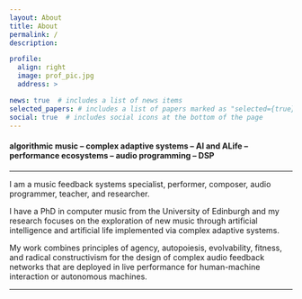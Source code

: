 ```yaml
---
layout: About
title: About
permalink: /
description:

profile:
  align: right
  image: prof_pic.jpg
  address: >

news: true  # includes a list of news items
selected_papers: # includes a list of papers marked as "selected={true}"
social: true  # includes social icons at the bottom of the page
---
```


#### algorithmic music – complex adaptive systems – AI and ALife –  performance ecosystems – audio programming – DSP

___

I am a music feedback systems specialist, performer, composer, audio programmer, teacher, and researcher.

I have a PhD in computer music from the University of Edinburgh and my research focuses on the exploration of new music through artificial intelligence and artificial life implemented via complex adaptive systems. 

My work combines principles of agency, autopoiesis, evolvability, fitness, and radical constructivism for the design of complex audio feedback networks that are deployed in live performance for human-machine interaction or autonomous machines.

___
